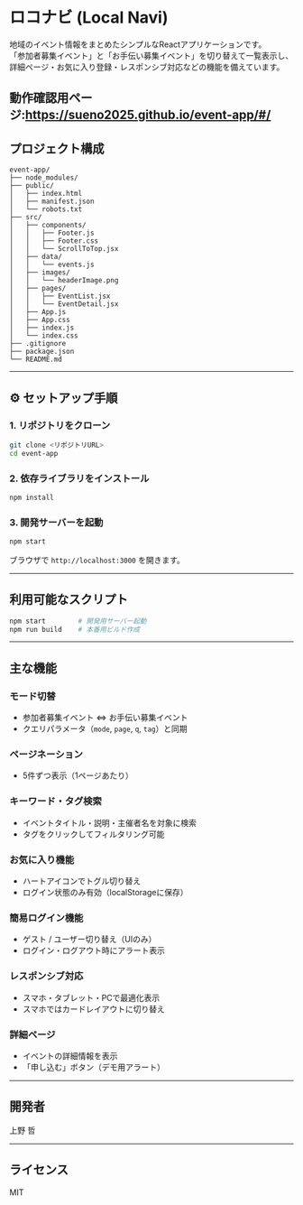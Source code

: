 # ロコナビ (Local Navi)

地域のイベント情報をまとめたシンプルなReactアプリケーションです。  
「参加者募集イベント」と「お手伝い募集イベント」を切り替えて一覧表示し、詳細ページ・お気に入り登録・レスポンシブ対応などの機能を備えています。

動作確認用ページ:https://sueno2025.github.io/event-app/#/
---

## プロジェクト構成

```
event-app/
├── node_modules/
├── public/
│   ├── index.html
│   ├── manifest.json
│   └── robots.txt
├── src/
│   ├── components/
│   │   ├── Footer.js
│   │   ├── Footer.css
│   │   └── ScrollToTop.jsx
│   ├── data/
│   │   └── events.js
│   ├── images/
│   │   └── headerImage.png
│   ├── pages/
│   │   ├── EventList.jsx
│   │   └── EventDetail.jsx
│   ├── App.js
│   ├── App.css
│   ├── index.js
│   └── index.css
├── .gitignore
├── package.json
└── README.md
```

---

## ⚙️ セットアップ手順

### 1. リポジトリをクローン

```bash
git clone <リポジトリURL>
cd event-app
```

### 2. 依存ライブラリをインストール

```bash
npm install
```

### 3. 開発サーバーを起動

```bash
npm start
```

ブラウザで `http://localhost:3000` を開きます。

---

## 利用可能なスクリプト

```bash
npm start        # 開発用サーバー起動
npm run build    # 本番用ビルド作成
```

---

## 主な機能

### モード切替
- 参加者募集イベント ⇔ お手伝い募集イベント
- クエリパラメータ（`mode`, `page`, `q`, `tag`）と同期

### ページネーション
- 5件ずつ表示（1ページあたり）

### キーワード・タグ検索
- イベントタイトル・説明・主催者名を対象に検索
- タグをクリックしてフィルタリング可能

### お気に入り機能
- ハートアイコンでトグル切り替え
- ログイン状態のみ有効（localStorageに保存）

### 簡易ログイン機能
- ゲスト / ユーザー切り替え（UIのみ）
- ログイン・ログアウト時にアラート表示

### レスポンシブ対応
- スマホ・タブレット・PCで最適化表示
- スマホではカードレイアウトに切り替え

### 詳細ページ
- イベントの詳細情報を表示
- 「申し込む」ボタン（デモ用アラート）

---

## 開発者

上野 哲

---

## ライセンス

MIT
